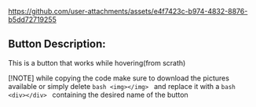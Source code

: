 https://github.com/user-attachments/assets/e4f7423c-b974-4832-8876-b5dd72719255

## Button Description:
This is a button that works while hovering(from scrath)

[!NOTE]
while copying the code make sure to download the pictures available or simply delete ```bash <img></img> ``` and replace it with a ```bash <div></div> ``` containing the desired name of the button  
